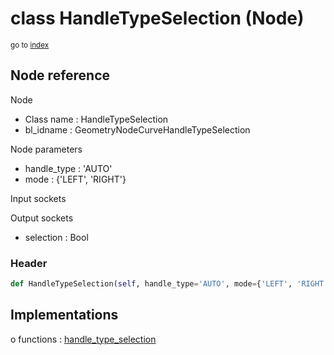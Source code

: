 # class HandleTypeSelection (Node)

<sub>go to [index](/docs/index.md)</sub>

## Node reference

Node
 - Class name : HandleTypeSelection
 - bl_idname : GeometryNodeCurveHandleTypeSelection

Node parameters
 - handle_type : 'AUTO'
 - mode : {'LEFT', 'RIGHT'}

Input sockets

Output sockets
 - selection : Bool

### Header

``` python
def HandleTypeSelection(self, handle_type='AUTO', mode={'LEFT', 'RIGHT'}, node_label=None, node_color=None):
```

## Implementations

o functions : [handle_type_selection](/docs/GeoNodes_classes/GLOBAL.md#handle_type_selection)


